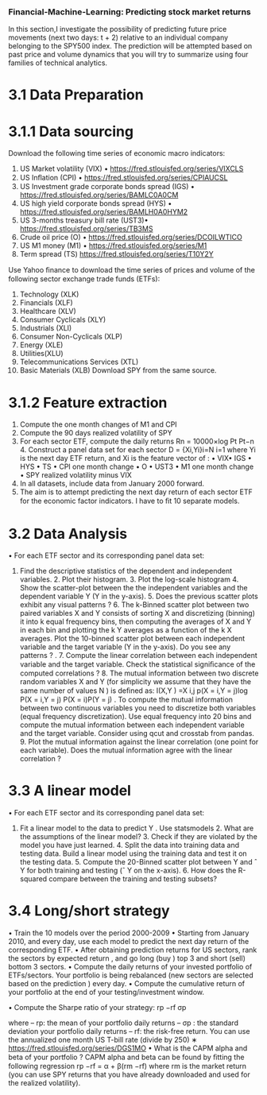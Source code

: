 ### Financial-Machine-Learning: Predicting stock market returns
In this section,I  investigate the possibility of predicting future price movements (next two days: t + 2) relative to an individual company belonging to the SPY500 index. The prediction will be attempted based on past price and volume dynamics that you will try to summarize using four families of technical analytics.
# 3.1 Data Preparation
# 3.1.1 Data sourcing
Download the following time series of economic macro indicators:
1. US Market volatility (VIX) • https://fred.stlouisfed.org/series/VIXCLS 
2. US Inﬂation (CPI) • https://fred.stlouisfed.org/series/CPIAUCSL
3. US Investment grade corporate bonds spread (IGS) • https://fred.stlouisfed.org/series/BAMLC0A0CM 
4. US high yield corporate bonds spread (HYS) • https://fred.stlouisfed.org/series/BAMLH0A0HYM2 
5. US 3-months treasury bill rate (UST3)• https://fred.stlouisfed.org/series/TB3MS 
6. Crude oil price (O) • https://fred.stlouisfed.org/series/DCOILWTICO 
7. US M1 money (M1) • https://fred.stlouisfed.org/series/M1 
8. Term spread (TS) https://fred.stlouisfed.org/series/T10Y2Y

Use Yahoo ﬁnance to download the time series of prices and volume of the following sector exchange trade funds (ETFs):
1. Technology (XLK)
2. Financials (XLF)
3. Healthcare (XLV)
4. Consumer Cyclicals (XLY)
5. Industrials (XLI)
6. Consumer Non-Cyclicals (XLP)
7. Energy (XLE)
8. Utilities(XLU)
9. Telecommunications Services (XTL)
10. Basic Materials (XLB)
Download SPY from the same source.

# 3.1.2 Feature extraction
1. Compute the one month changes of M1 and CPI
2. Compute the 90 days realized volatility of SPY
3. For each sector ETF, compute the daily returns
Rn = 10000×log
Pt Pt−n 4. Construct a panel data set for each sector D = {Xi,Yi}i=N i=1 where Yi is the next day ETF return, and Xi is the feature vector of : • VIX• IGS • HYS • TS • CPI one month change • O • UST3 • M1 one month change • SPY realized volatility minus VIX 
5. In all datasets, include data from January 2000 forward.
6. The aim is to attempt predicting the next day return of each sector ETF for the economic factor indicators. I have to ﬁt 10 separate models.

# 3.2 Data Analysis 
• For each ETF sector and its corresponding panel data set: 
1. Find the descriptive statistics of the dependent and independent variables. 2. Plot their histogram. 3. Plot the log-scale histogram 4. Show the scatter-plot between the the independent variables and the dependent variable Y (Y in the y-axis). 5. Does the previous scatter plots exhibit any visual patterns ? 6. The k-Binned scatter plot between two paired variables X and Y consists of sorting X and discretizing (binning) it into k equal frequency bins, then computing the averages of X and Y in each bin and plotting the k Y averages as a function of the k X averages. Plot the 10-binned scatter plot between each independent variable and the target variable (Y in the y-axis). Do you see any patterns ? . 7. Compute the linear correlation between each independent variable and the target variable. Check the statistical signiﬁcance of the computed correlations ? 8. The mutual information between two discrete random variables X and Y (for simplicity we assume that they have the same number of values N ) is deﬁned as: I(X,Y ) =X i,j p(X = i,Y = j)log P(X = i,Y = j) P(X = i)P(Y = j) . To compute the mutual information between two continuous variables you need to discretize both variables (equal frequency discretization). Use equal frequency into 20 bins and compute the mutual information between each independent variable and the target variable. Consider using qcut and crosstab from pandas. 9. Plot the mutual information against the linear correlation (one point for each variable). Does the mutual information agree with the linear correlation ?

# 3.3 A linear model 
• For each ETF sector and its corresponding panel data set: 
1. Fit a linear model to the data to predict Y . Use statsmodels 2. What are the assumptions of the linear model? 3. Check if they are violated by the model you have just learned. 4. Split the data into training data and testing data. Build a linear model using the training data and test it on the testing data. 5. Compute the 20-Binned scatter plot between Y and ˆ Y for both training and testing (ˆ Y on the x-axis). 6. How does the R-squared compare between the training and testing subsets? 

# 3.4 Long/short strategy 
• Train the 10 models over the period 2000-2009 • Starting from January 2010, and every day, use each model to predict the next day return of the corresponding ETF. • After obtaining prediction returns for US sectors, rank the sectors by expected return , and go long (buy ) top 3 and short (sell) bottom 3 sectors. • Compute the daily returns of your invested portfolio of ETFs/sectors. Your portfolio is being rebalanced (new sectors are selected based on the prediction ) every day. • Compute the cumulative return of your portfolio at the end of your testing/investment window.

• Compute the Sharpe ratio of your strategy: rp −rf σp

where
– rp: the mean of your portfolio daily returns – σp : the standard deviation your portfolio daily returns – rf: the risk-free return. You can use the annualized one month US T-bill rate (divide by 250) ∗ https://fred.stlouisfed.org/series/DGS1MO 
• What is the CAPM alpha and beta of your portfolio ? CAPM alpha and beta can be found by ﬁtting the following regression rp −rf = α + β(rm −rf)  where rm is the market return (you can use SPY returns that you have already downloaded and used for the realized volatility).
